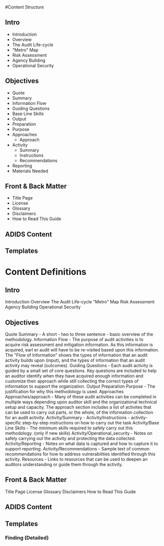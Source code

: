 
#Content Structure

## Intro

* Introduction
* Overview
* The Audit Life-cycle
* "Metro" Map
* Risk Assessment
* Agency Building
* Operational Security

## Objectives

* Quote
* Summary
* Information Flow
* Guiding Questions
* Base Line Skills
* Output
* Preparation
* Purpose
* Approaches
  * Approach
* Activity
  * Summary
  * Instructions
  * Recommendations
* Reporting
* Materials Needed

## Front & Back Matter

* Title Page
* License
* Glossary
* Disclaimers
* How to Read This Guide

## ADIDS Content

## Templates


# Content Definitions

## Intro
Introduction
Overview
The Audit Life-cycle
"Metro" Map
Risk Assessment
Agency Building
Operational Security

## Objectives
Quote
Summary - A short - two to three sentence - basic overview of the methodology.
Information Flow - The purpose of audit activities is to acquire risk assessment and mitigation information. As this information is acquired, earl er audit will have to be re-visited based upon this information. The "Flow of Information" shows the types of information that an audit activity builds upon (input), and the types of information that an audit activity may reveal (outcomes).
Guiding Questions - Each audit activity is guided by a small set of core questions. Key questions are included to help an auditor identify when they have acquired enough information and customize their approach while still collecting the correct types of information to support the organization.
Output
Preparation
Purpose - The justification for why this methodology is used.
Approaches
Approaches/approach - Many of these audit activities can be completed in multiple ways depending upon auditor skill and the organizational technical setup and capacity. The approach section includes a list of activites that can be used to carry out parts, or the whole, of the information collection for an audit activity.
Activity/Summary - 
Activity/Instructions - activity-specific step-by-step instructions on how to carry out the task
Activity/Base Line Skills - The minimum skills required to safely carry out this methodology. (only if new skills)
Activity/Operational_security - Notes on safely carrying out the activity and protecting the data collected.
Activity/Reporting - Notes on what data is captured and how to capture it to support reporting.
Activity/Recommendations -  Sample text of common recommendations for how to address vulnerabilities identified through this activity.
Resources - Links to resources that can be used to deepen an auditors understanding or guide them through the activity.

## Front & Back Matter
Title Page
License
Glossary
Disclaimers
How to Read This Guide

## ADIDS Content

## Templates


### Finding (Detailed)



